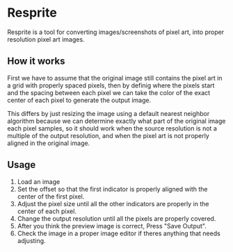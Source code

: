 # Resprite

Resprite is a tool for converting images/screenshots of pixel art, into proper resolution pixel art images.

## How it works

First we have to assume that the original image still contains the pixel art in a grid with properly spaced pixels,
then by definig where the pixels start and the spacing between each pixel we can take the color of the exact center of
each pixel to generate the output image.

This differs by just resizing the image using a default nearest neighbor algorithm because we can determine exactly
what part of the original image each pixel samples, so it should work when the source resolution is not a multiple of
the output resolution, and when the pixel art is not properly aligned in the original image.

## Usage

1. Load an image
1. Set the offset so that the first indicator is properly aligned with the center of the first pixel.
1. Adjust the pixel size until all the other indicators are properly in the center of each pixel.
1. Change the output resolution until all the pixels are properly covered.
1. After you think the preview image is correct, Press "Save Output".
1. Check the image in a proper image editor if theres anything that needs adjusting.


